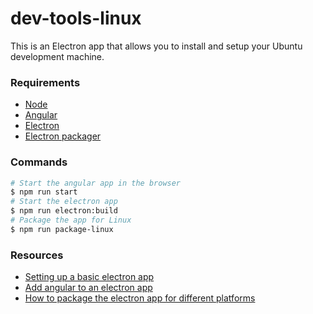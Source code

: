 # dev-tools-linux
This is an Electron app that allows you to install and setup your Ubuntu development machine.

### Requirements
- [Node](https://nodejs.org/en/)
- [Angular](https://angular.io/)
- [Electron](https://electronjs.org/)
- [Electron packager](https://github.com/electron-userland/electron-packager)

### Commands
```bash
# Start the angular app in the browser
$ npm run start
# Start the electron app
$ npm run electron:build
# Package the app for Linux
$ npm run package-linux
```

### Resources
- [Setting up a basic electron app](https://github.com/electron/electron-quick-start)
- [Add angular to an electron app](https://angularfirebase.com/lessons/desktop-apps-with-electron-and-angular/)
- [How to package the electron app for different platforms](https://www.christianengvall.se/electron-packager-tutorial/)
